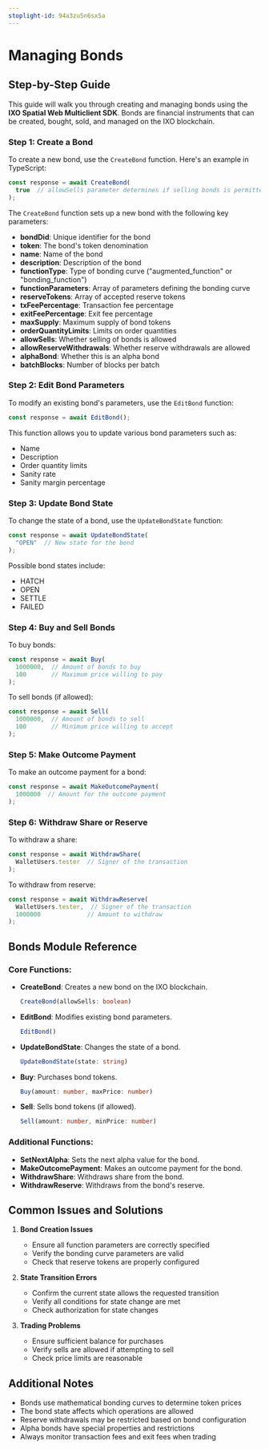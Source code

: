 ```yaml
---
stoplight-id: 94a3zu5n6sx5a
---
```


# Managing Bonds

## Step-by-Step Guide

This guide will walk you through creating and managing bonds using the **IXO Spatial Web Multiclient SDK**. Bonds are financial instruments that can be created, bought, sold, and managed on the IXO blockchain.

### Step 1: Create a Bond

To create a new bond, use the `CreateBond` function. Here's an example in TypeScript:

```typescript
const response = await CreateBond(
  true  // allowSells parameter determines if selling bonds is permitted
);
```

The `CreateBond` function sets up a new bond with the following key parameters:

- **bondDid**: Unique identifier for the bond
- **token**: The bond's token denomination
- **name**: Name of the bond
- **description**: Description of the bond
- **functionType**: Type of bonding curve ("augmented_function" or "bonding_function")
- **functionParameters**: Array of parameters defining the bonding curve
- **reserveTokens**: Array of accepted reserve tokens
- **txFeePercentage**: Transaction fee percentage
- **exitFeePercentage**: Exit fee percentage
- **maxSupply**: Maximum supply of bond tokens
- **orderQuantityLimits**: Limits on order quantities
- **allowSells**: Whether selling of bonds is allowed
- **allowReserveWithdrawals**: Whether reserve withdrawals are allowed
- **alphaBond**: Whether this is an alpha bond
- **batchBlocks**: Number of blocks per batch

### Step 2: Edit Bond Parameters

To modify an existing bond's parameters, use the `EditBond` function:

```typescript
const response = await EditBond();
```

This function allows you to update various bond parameters such as:
- Name
- Description
- Order quantity limits
- Sanity rate
- Sanity margin percentage

### Step 3: Update Bond State

To change the state of a bond, use the `UpdateBondState` function:

```typescript
const response = await UpdateBondState(
  "OPEN"  // New state for the bond
);
```

Possible bond states include:
- HATCH
- OPEN
- SETTLE
- FAILED

### Step 4: Buy and Sell Bonds

To buy bonds:

```typescript
const response = await Buy(
  1000000,  // Amount of bonds to buy
  100       // Maximum price willing to pay
);
```

To sell bonds (if allowed):

```typescript
const response = await Sell(
  1000000,  // Amount of bonds to sell
  100       // Minimum price willing to accept
);
```

### Step 5: Make Outcome Payment

To make an outcome payment for a bond:

```typescript
const response = await MakeOutcomePayment(
  1000000  // Amount for the outcome payment
);
```

### Step 6: Withdraw Share or Reserve

To withdraw a share:

```typescript
const response = await WithdrawShare(
  WalletUsers.tester  // Signer of the transaction
);
```

To withdraw from reserve:

```typescript
const response = await WithdrawReserve(
  WalletUsers.tester,  // Signer of the transaction
  1000000             // Amount to withdraw
);
```

## Bonds Module Reference

### Core Functions:

- **CreateBond**: Creates a new bond on the IXO blockchain.
  ```typescript
  CreateBond(allowSells: boolean)
  ```

- **EditBond**: Modifies existing bond parameters.
  ```typescript
  EditBond()
  ```

- **UpdateBondState**: Changes the state of a bond.
  ```typescript
  UpdateBondState(state: string)
  ```

- **Buy**: Purchases bond tokens.
  ```typescript
  Buy(amount: number, maxPrice: number)
  ```

- **Sell**: Sells bond tokens (if allowed).
  ```typescript
  Sell(amount: number, minPrice: number)
  ```

### Additional Functions:

- **SetNextAlpha**: Sets the next alpha value for the bond.
- **MakeOutcomePayment**: Makes an outcome payment for the bond.
- **WithdrawShare**: Withdraws share from the bond.
- **WithdrawReserve**: Withdraws from the bond's reserve.

## Common Issues and Solutions

1. **Bond Creation Issues**
   - Ensure all function parameters are correctly specified
   - Verify the bonding curve parameters are valid
   - Check that reserve tokens are properly configured

2. **State Transition Errors**
   - Confirm the current state allows the requested transition
   - Verify all conditions for state change are met
   - Check authorization for state changes

3. **Trading Problems**
   - Ensure sufficient balance for purchases
   - Verify sells are allowed if attempting to sell
   - Check price limits are reasonable

## Additional Notes

- Bonds use mathematical bonding curves to determine token prices
- The bond state affects which operations are allowed
- Reserve withdrawals may be restricted based on bond configuration
- Alpha bonds have special properties and restrictions
- Always monitor transaction fees and exit fees when trading

